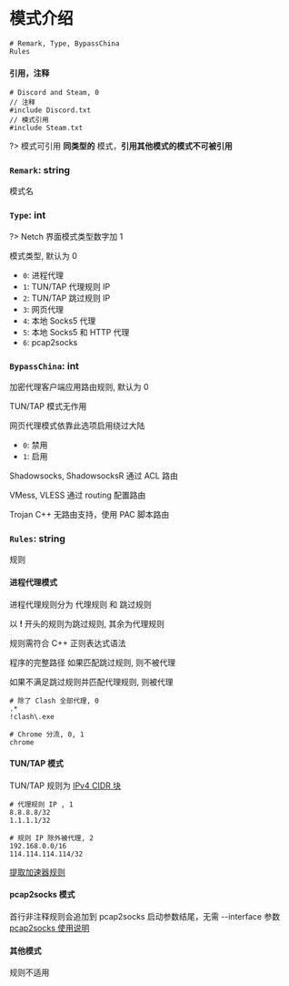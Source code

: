 # 模式介绍

```
# Remark, Type, BypassChina
Rules
```

#### 引用，注释

```
# Discord and Steam, 0
// 注释
#include Discord.txt
// 模式引用
#include Steam.txt 
```

?> 模式可引用 **同类型的** 模式，**引用其他模式的模式不可被引用**

### `Remark`: string

模式名

### `Type`: int

?> Netch 界面模式类型数字加 1

模式类型, 默认为 0

* `0`: 进程代理
* `1`: TUN/TAP 代理规则 IP
* `2`: TUN/TAP 跳过规则 IP
* `3`: 网页代理
* `4`: 本地 Socks5 代理
* `5`: 本地 Socks5 和 HTTP 代理
* `6`: pcap2socks

### `BypassChina`: int

加密代理客户端应用路由规则, 默认为 0

TUN/TAP 模式无作用 

网页代理模式依靠此选项启用绕过大陆

* `0`: 禁用
* `1`: 启用

Shadowsocks, ShadowsocksR 通过 ACL 路由

VMess, VLESS 通过 routing 配置路由

Trojan C++ 无路由支持，使用 PAC 脚本路由

### `Rules`: string

规则

#### 进程代理模式

进程代理规则分为 代理规则 和 跳过规则

以 **!** 开头的规则为跳过规则, 其余为代理规则

规则需符合 C++ 正则表达式语法

程序的完整路径 如果匹配跳过规则, 则不被代理

如果不满足跳过规则并匹配代理规则, 则被代理

```
# 除了 Clash 全部代理, 0
.*
!clash\.exe
```

```
# Chrome 分流, 0, 1
chrome
```

#### TUN/TAP 模式

TUN/TAP 规则为 [IPv4 CIDR 块](https://zh.wikipedia.org/wiki/%E6%97%A0%E7%B1%BB%E5%88%AB%E5%9F%9F%E9%97%B4%E8%B7%AF%E7%94%B1#CIDR%E5%9D%97)

```
# 代理规则 IP , 1
8.8.8.8/32
1.1.1.1/32
```

```
# 规则 IP 除外被代理, 2
192.168.0.0/16
114.114.114.114/32
```

[提取加速器规则](https://github.com/FQrabbit/SSTap-Rule/blob/master/doc/UU-extract.md)

#### pcap2socks 模式

首行非注释规则会追加到 pcap2socks 启动参数结尾，无需 --interface 参数
[pcap2socks 使用说明](https://github.com/zhxie/pcap2socks/blob/master/README.md#usage)

#### 其他模式

规则不适用
